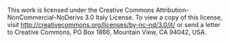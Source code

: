 This work is licensed under the Creative Commons Attribution-NonCommercial-NoDerivs 3.0 Italy License. To view a copy of this license, visit http://creativecommons.org/licenses/by-nc-nd/3.0/it/ or send a letter to Creative Commons, PO Box 1866, Mountain View, CA 94042, USA.
